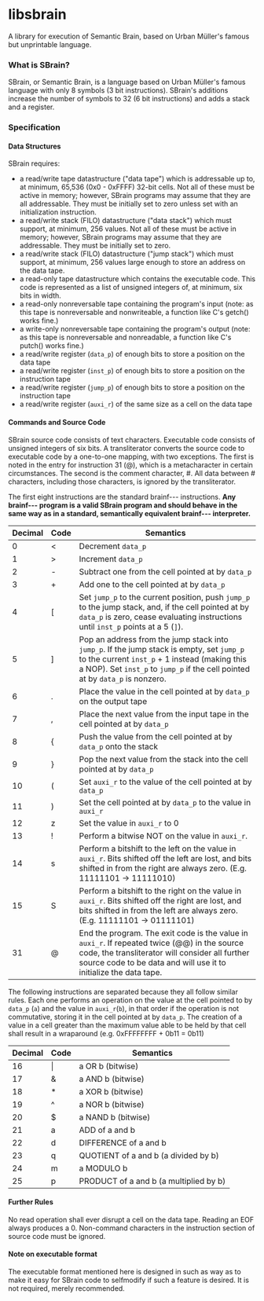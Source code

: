 # libsbrain
A library for execution of Semantic Brain, based on Urban Müller's famous but unprintable language.

### What is SBrain?
  SBrain, or Semantic Brain, is a language based on Urban Müller's famous language with only 8 symbols (3 bit instructions). SBrain's additions increase the number of symbols to 32 (6 bit instructions) and adds a stack and a register.

### Specification
#### Data Structures
  SBrain requires:
  
* a read/write tape datastructure ("data tape") which is addressable up to, at minimum, 65,536 (0x0 - 0xFFFF) 32-bit cells. Not all of these must be active in memory; however, SBrain programs may assume that they are all addressable. They must be initially set to zero unless set with an initialization instruction.
* a read/write stack (FILO) datastructure ("data stack") which must support, at minimum, 256 values. Not all of these must be active in memory; however, SBrain programs may assume that they are addressable. They must be initially set to zero.
* a read/write stack (FILO) datastructure ("jump stack") which must support, at minimum, 256 values large enough to store an address on the data tape. 
* a read-only tape datastructure which contains the executable code. This code is represented as a list of unsigned integers of, at minimum, six bits in width.
* a read-only nonreversable tape containing the program's input (note: as this tape is nonreversable and nonwriteable, a function like C's getch() works fine.)
* a write-only nonreversable tape containing the program's output (note: as this tape is nonreversable and nonreadable, a function like C's putch() works fine.)
* a read/write register (`data_p`) of enough bits to store a position on the data tape
* a read/write register (`inst_p`) of enough bits to store a position on the instruction tape
* a read/write register (`jump_p`) of enough bits to store a position on the instruction tape
* a read/write register (`auxi_r`) of the same size as a cell on the data tape

#### Commands and Source Code

SBrain source code consists of text characters. Executable code consists of unsigned integers of six bits. A transliterator converts the source code to executable code by a one-to-one mapping, with two exceptions. The first is noted in the entry for instruction 31 (@), which is a metacharacter in certain circumstances. The second is the comment character, #. All data between # characters, including those characters, is ignored by the transliterator.

The first eight instructions are the standard brainf--- instructions. **Any brainf--- program is a valid SBrain program and should behave in the same way as in a standard, semantically equivalent brainf--- interpreter.**

Decimal | Code  | Semantics
--------|-------|----------
       0|      <|Decrement `data_p`
       1|      >|Increment `data_p`
       2|      -|Subtract one from the cell pointed at by `data_p`
       3|      +|Add one to the cell pointed at by `data_p`
       4|      [|Set `jump_p` to the current position, push `jump_p` to the jump stack, and, if the cell pointed at by `data_p` is zero, cease evaluating instructions until `inst_p` points at a 5 (`]`).
       5|      ]|Pop an address from the jump stack into `jump_p`. If the jump stack is empty, set `jump_p` to the current `inst_p` + 1 instead (making this a NOP). Set `inst_p` to `jump_p` if the cell pointed at by `data_p` is nonzero.
       6|      .|Place the value in the cell pointed at by `data_p` on the output tape
       7|      ,|Place the next value from the input tape in the cell pointed at by `data_p`
       8|      {|Push the value from the cell pointed at by `data_p` onto the stack
       9|      }|Pop the next value from the stack into the cell pointed at by `data_p`
      10|      (|Set `auxi_r` to the value of the cell pointed at by `data_p`
      11|      )|Set the cell pointed at by `data_p` to the value in `auxi_r`
      12|      z|Set the value in `auxi_r` to 0
      13|      !|Perform a bitwise NOT on the value in `auxi_r`.
      14|      s|Perform a bitshift to the left on the value in `auxi_r`. Bits shifted off the left are lost, and bits shifted in from the right are always zero. (E.g. 11111101 -> 11111010)
      15|      S|Perform a bitshift to the right on the value in `auxi_r`. Bits shifted off the right are lost, and bits shifted in from the left are always zero. (E.g. 11111101 -> 01111101)
      31|      @|End the program. The exit code is the value in `auxi_r`. If repeated twice (@@) in the source code, the transliterator will consider all further source code to be data and will use it to initialize the data tape.

The following instructions are separated because they all follow similar rules. Each one performs an operation on the value at the cell pointed to by `data_p` (`a`) and the value in `auxi_r`(`b`), in that order if the operation is not commutative, storing it in the cell pointed at by `data_p`. The creation of a value in a cell greater than the maximum value able to be held by that cell shall result in a wraparound (e.g. 0xFFFFFFFF + 0b11 = 0b11)

Decimal | Code  | Semantics
--------|-------|----------
      16|     \|| a OR b (bitwise)
      17|      &| a AND b (bitwise)
      18|      *| a XOR b (bitwise)
      19|      ^| a NOR b (bitwise)
      20|      $| a NAND b (bitwise)
      21|      a| ADD of a and b
      22|      d| DIFFERENCE of a and b
      23|      q| QUOTIENT of a and b (a divided by b)
      24|      m| a MODULO b
      25|      p| PRODUCT of a and b (a multiplied by b)


#### Further Rules
No read operation shall ever disrupt a cell on the data tape.
Reading an EOF always produces a 0.
Non-command characters in the instruction section of source code must be ignored.

#### Note on executable format
The executable format mentioned here is designed in such as way as to make it easy for SBrain code to selfmodify if such a feature is desired. It is not required, merely recommended.
